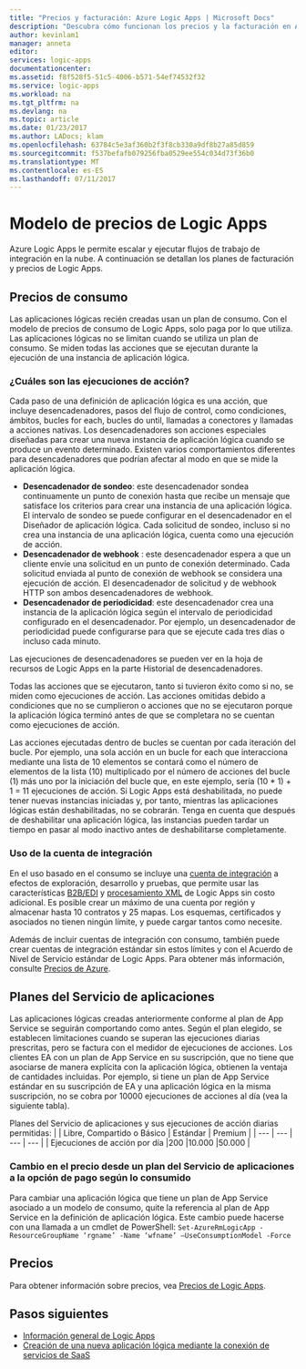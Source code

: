 ```yaml
---
title: "Precios y facturación: Azure Logic Apps | Microsoft Docs"
description: "Descubra cómo funcionan los precios y la facturación en Azure Logic Apps."
author: kevinlam1
manager: anneta
editor: 
services: logic-apps
documentationcenter: 
ms.assetid: f8f528f5-51c5-4006-b571-54ef74532f32
ms.service: logic-apps
ms.workload: na
ms.tgt_pltfrm: na
ms.devlang: na
ms.topic: article
ms.date: 01/23/2017
ms.author: LADocs; klam
ms.openlocfilehash: 63784c5e3af360b2f3f8cb330a9df8b27a85d859
ms.sourcegitcommit: f537befafb079256fba0529ee554c034d73f36b0
ms.translationtype: MT
ms.contentlocale: es-ES
ms.lasthandoff: 07/11/2017
---
```

# <a name="logic-apps-pricing-model"></a>Modelo de precios de Logic Apps
Azure Logic Apps le permite escalar y ejecutar flujos de trabajo de integración en la nube.  A continuación se detallan los planes de facturación y precios de Logic Apps.
## <a name="consumption-pricing"></a>Precios de consumo
Las aplicaciones lógicas recién creadas usan un plan de consumo. Con el modelo de precios de consumo de Logic Apps, solo paga por lo que utiliza.  Las aplicaciones lógicas no se limitan cuando se utiliza un plan de consumo.
Se miden todas las acciones que se ejecutan durante la ejecución de una instancia de aplicación lógica.
### <a name="what-are-action-executions"></a>¿Cuáles son las ejecuciones de acción?
Cada paso de una definición de aplicación lógica es una acción, que incluye desencadenadores, pasos del flujo de control, como condiciones, ámbitos, bucles for each, bucles do until, llamadas a conectores y llamadas a acciones nativas.
Los desencadenadores son acciones especiales diseñadas para crear una nueva instancia de aplicación lógica cuando se produce un evento determinado.  Existen varios comportamientos diferentes para desencadenadores que podrían afectar al modo en que se mide la aplicación lógica.
* **Desencadenador de sondeo**: este desencadenador sondea continuamente un punto de conexión hasta que recibe un mensaje que satisface los criterios para crear una instancia de una aplicación lógica.  El intervalo de sondeo se puede configurar en el desencadenador en el Diseñador de aplicación lógica.  Cada solicitud de sondeo, incluso si no crea una instancia de una aplicación lógica, cuenta como una ejecución de acción.
* **Desencadenador de webhook** : este desencadenador espera a que un cliente envíe una solicitud en un punto de conexión determinado.  Cada solicitud enviada al punto de conexión de webhook se considera una ejecución de acción. El desencadenador de solicitud y de webhook HTTP son ambos desencadenadores de webhook.
* **Desencadenador de periodicidad**: este desencadenador crea una instancia de la aplicación lógica según el intervalo de periodicidad configurado en el desencadenador.  Por ejemplo, un desencadenador de periodicidad puede configurarse para que se ejecute cada tres días o incluso cada minuto.

Las ejecuciones de desencadenadores se pueden ver en la hoja de recursos de Logic Apps en la parte Historial de desencadenadores.

Todas las acciones que se ejecutaron, tanto si tuvieron éxito como si no, se miden como ejecuciones de acción.  Las acciones omitidas debido a condiciones que no se cumplieron o acciones que no se ejecutaron porque la aplicación lógica terminó antes de que se completara no se cuentan como ejecuciones de acción.

Las acciones ejecutadas dentro de bucles se cuentan por cada iteración del bucle.  Por ejemplo, una sola acción en un bucle for each que interacciona mediante una lista de 10 elementos se contará como el número de elementos de la lista (10) multiplicado por el número de acciones del bucle (1) más uno por la iniciación del bucle que, en este ejemplo, sería (10 * 1) + 1 = 11 ejecuciones de acción.
Si Logic Apps está deshabilitada, no puede tener nuevas instancias iniciadas y, por tanto, mientras las aplicaciones lógicas están deshabilitadas, no se cobrarán.  Tenga en cuenta que después de deshabilitar una aplicación lógica, las instancias pueden tardar un tiempo en pasar al modo inactivo antes de deshabilitarse completamente.
### <a name="integration-account-usage"></a>Uso de la cuenta de integración
En el uso basado en el consumo se incluye una [cuenta de integración](logic-apps-enterprise-integration-create-integration-account.md) a efectos de exploración, desarrollo y pruebas, que permite usar las características [B2B/EDI](logic-apps-enterprise-integration-b2b.md) y [procesamiento XML](logic-apps-enterprise-integration-xml.md) de Logic Apps sin costo adicional. Es posible crear un máximo de una cuenta por región y almacenar hasta 10 contratos y 25 mapas. Los esquemas, certificados y asociados no tienen ningún límite, y puede cargar tantos como necesite.

Además de incluir cuentas de integración con consumo, también puede crear cuentas de integración estándar sin estos límites y con el Acuerdo de Nivel de Servicio estándar de Logic Apps. Para obtener más información, consulte [Precios de Azure](https://azure.microsoft.com/pricing/details/logic-apps).

## <a name="app-service-plans"></a>Planes del Servicio de aplicaciones
Las aplicaciones lógicas creadas anteriormente conforme al plan de App Service se seguirán comportando como antes. Según el plan elegido, se establecen limitaciones cuando se superan las ejecuciones diarias prescritas, pero se factura con el medidor de ejecuciones de acciones.
Los clientes EA con un plan de App Service en su suscripción, que no tiene que asociarse de manera explícita con la aplicación lógica, obtienen la ventaja de cantidades incluidas.  Por ejemplo, si tiene un plan de App Service estándar en su suscripción de EA y una aplicación lógica en la misma suscripción, no se cobra por 10000 ejecuciones de acciones al día (vea la siguiente tabla). 

Planes del Servicio de aplicaciones y sus ejecuciones de acción diarias permitidas:
|  | Libre, Compartido o Básico | Estándar | Premium |
| --- | --- | --- | --- |
| Ejecuciones de acción por día |200 |10.000 |50.000 |
### <a name="convert-from-app-service-plan-pricing-to-consumption"></a>Cambio en el precio desde un plan del Servicio de aplicaciones a la opción de pago según lo consumido
Para cambiar una aplicación lógica que tiene un plan de App Service asociado a un modelo de consumo, quite la referencia al plan de App Service en la definición de aplicación lógica.  Este cambio puede hacerse con una llamada a un cmdlet de PowerShell: `Set-AzureRmLogicApp -ResourceGroupName ‘rgname’ -Name ‘wfname’ –UseConsumptionModel -Force`
## <a name="pricing"></a>Precios
Para obtener información sobre precios, vea [Precios de Logic Apps](https://azure.microsoft.com/pricing/details/logic-apps).

## <a name="next-steps"></a>Pasos siguientes
* [Información general de Logic Apps][whatis]
* [Creación de una nueva aplicación lógica mediante la conexión de servicios de SaaS][create]

[pricing]: https://azure.microsoft.com/pricing/details/logic-apps/
[whatis]: logic-apps-what-are-logic-apps.md
[create]: logic-apps-create-a-logic-app.md

